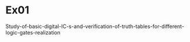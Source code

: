 # Ex01
Study-of-basic-digital-IC-s-and-verification-of-truth-tables-for-different-logic-gates-realization
